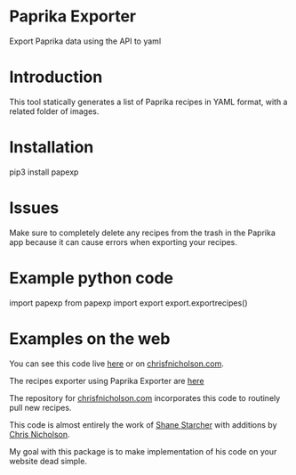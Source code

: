 # Paprika Exporter

Export Paprika data using the API to yaml

# Introduction

This tool statically generates a list of Paprika recipes in YAML format, with a related folder of images. 

# Installation

pip3 install papexp

# Issues

Make sure to completely delete any recipes from the trash in the Paprika app because it can cause errors when exporting your recipes.

# Example python code

import papexp
from papexp import export
export.exportrecipes()

# Examples on the web

You can see this code live [here](https://shanestarcher.com/recipes) or on [chrisfnicholson.com][1].

The recipes exporter using Paprika Exporter are [here](https://github.com/sstarcher/sstarcher.github.io/blob/source/_data/recipes.yaml)

The repository for [chrisfnicholson.com][2] incorporates this code to routinely pull new recipes. 

This code is almost entirely the work of [Shane Starcher][3] with additions by [Chris Nicholson][4].



My goal with this package is to make implementation of his code on your website dead simple.

[1]:	https://chrisfnicholson.com/recipes/
[2]:	http://www.github.com/datapolitical/chrisfnicholson.github.io
[3]:	https://github.com/sstarcher
[4]:	https://github.com/datapolitical
